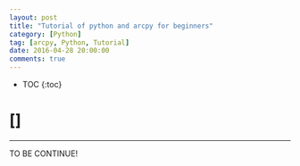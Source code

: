 ```yaml
---
layout: post
title: "Tutorial of python and arcpy for beginners"
category: [Python]
tag: [arcpy, Python, Tutorial]
date: 2016-04-28 20:00:00
comments: true
---
```


* TOC
{:toc}

# []
------

TO BE CONTINUE!

<!-- more -->